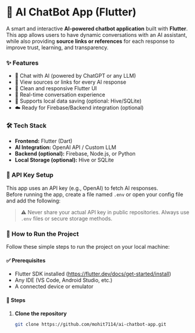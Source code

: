 # 🤖 AI ChatBot App (Flutter)

A smart and interactive **AI-powered chatbot application** built with **Flutter**. This app allows users to have dynamic conversations with an AI assistant, while also providing **source links or references** for each response to improve trust, learning, and transparency.

### ✨ Features

- 🧠 Chat with AI (powered by ChatGPT or any LLM)
- 🔗 View sources or links for every AI response
- 📱 Clean and responsive Flutter UI
- 💬 Real-time conversation experience
- 💾 Supports local data saving (optional: Hive/SQLite)
- ☁️ Ready for Firebase/Backend integration (optional)

### 🛠️ Tech Stack

- **Frontend:** Flutter (Dart)
- **AI Integration:** OpenAI API / Custom LLM
- **Backend (optional):** Firebase, Node.js, or Python
- **Local Storage (optional):** Hive or SQLite

### 🔐 API Key Setup

This app uses an API key (e.g., OpenAI) to fetch AI responses.  
Before running the app, create a file named `.env` or open your config file and add the following:


> ⚠️ Never share your actual API key in public repositories. Always use `.env` files or secure storage methods.

### 🔧 How to Run the Project

Follow these simple steps to run the project on your local machine:

#### ✅ Prerequisites
- Flutter SDK installed (https://flutter.dev/docs/get-started/install)
- Any IDE (VS Code, Android Studio, etc.)
- A connected device or emulator

#### 🔧 Steps

1. **Clone the repository**
   ```bash
   git clone https://github.com/mohit7114/ai-chatbot-app.git



